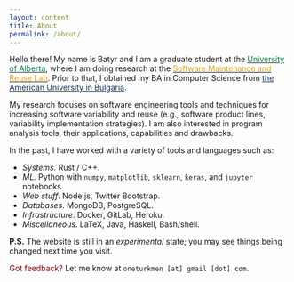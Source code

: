 ```yaml
---
layout: content
title: About
permalink: /about/
---
```


Hello there! My name is Batyr and I am a graduate student at the
[<span style="color: #007c41;">University of Alberta</span>](https://www.ualberta.ca),
where I am doing research at the 
[<span style="color: #DAA520;">Software Maintenance and Reuse Lab</span>](https://sarahnadi.org/smr/).
Prior to that, I obtained my BA in Computer Science from [<span style="color: #0d335f;">the American University in
Bulgaria</span>](https://www.aubg.edu/).

My research focuses on software engineering tools and techniques for increasing software
variability and reuse (e.g., software product lines, variability implementation
strategies). I am also interested in program analysis tools, their
applications, capabilities and drawbacks.

In the past, I have worked with a variety of tools and languages such as:

- *Systems.* Rust / C++.
- *ML.* Python with `numpy`, `matplotlib`, `sklearn`, `keras`, and `jupyter` notebooks.
- *Web stuff*. Node.js, Twitter Bootstrap.
- *Databases*. MongoDB, PostgreSQL.
- *Infrastructure*. Docker, GitLab, Heroku.
- *Miscellaneous*. LaTeX, Java, Haskell, Bash/shell.

**P.S.** The website is still in an *experimental* state; you may see things being changed next time you visit.

<span style="color: #800000">Got feedback?</span> Let me know at `oneturkmen [at] gmail [dot] com`.
